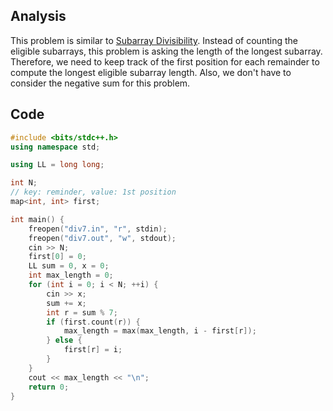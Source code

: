 ## Analysis

This problem is similar to [Subarray Divisibility](./subarray_divisibility.html). Instead of counting the eligible subarrays, this problem is asking the length of the longest subarray. Therefore, we need to keep track of the first position for each remainder to compute the longest eligible subarray length. Also, we don't have to consider the negative sum for this problem.

## Code

```c++
#include <bits/stdc++.h>
using namespace std;

using LL = long long;

int N;
// key: reminder, value: 1st position
map<int, int> first;

int main() {
    freopen("div7.in", "r", stdin);
    freopen("div7.out", "w", stdout);
    cin >> N;
    first[0] = 0;
    LL sum = 0, x = 0;
    int max_length = 0;
    for (int i = 0; i < N; ++i) {
        cin >> x;
        sum += x;
        int r = sum % 7;
        if (first.count(r)) {
            max_length = max(max_length, i - first[r]);
        } else {
            first[r] = i;
        }
    }
    cout << max_length << "\n";
    return 0;
}
```